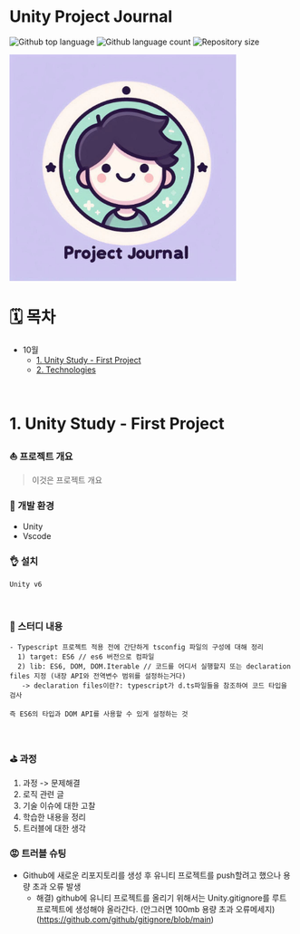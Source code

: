 # Unity Project Journal

  <p>
  <img alt="Github top language" src="https://img.shields.io/github/languages/top/camac0808/2024?color=56BEB8">
  <img alt="Github language count" src="https://img.shields.io/github/languages/count/camac0808/2024?color=56BEB8">
  <img alt="Repository size" src="https://img.shields.io/github/repo-size/camac0808/2024?color=56BEB8">
</p>

<!--프로젝트 대문 이미지-->
<img src="/project-journal.jpg" alt="Project Journal" width="400" />

<br>

<!--목차-->

# 🗓️ 목차

- 10월
  - [1. Unity Study - First Project](#1-dart-block-chain)
  - [2. Technologies](#2-technologies)

<br>

# 1. Unity Study - First Project

### ⛵ 프로젝트 개요

> 이것은 프로젝트 개요
> <br>

### :rocket: 개발 환경

- Unity
- Vscode
  <br>

### 👌 설치

```
Unity v6
```

<br>

### 📖 스터디 내용

```
- Typescript 프로젝트 적용 전에 간단하게 tsconfig 파일의 구성에 대해 정리
  1) target: ES6 // es6 버전으로 컴파일
  2) lib: ES6, DOM, DOM.Iterable // 코드를 어디서 실행할지 또는 declaration files 지정 (내장 API와 전역변수 범위를 설정하는거다)
   -> declaration files이란?: typescript가 d.ts파일들을 참조하여 코드 타입을 검사

즉 ES6의 타입과 DOM API를 사용할 수 있게 설정하는 것
```

<br>

### ⛳ 과정

1. 과정 -> 문제해결
2. 로직 관련 글
3. 기술 이슈에 대한 고찰
4. 학습한 내용을 정리
5. 트러블에 대한 생각
   <br>

### 😡 트러블 슈팅

- Github에 새로운 리포지토리를 생성 후 유니티 프로젝트를 push할려고 했으나 용량 초과 오류 발생
  - 해결) github에 유니티 프로젝트를 올리기 위해서는 Unity.gitignore를 루트 프로젝트에 생성해야 올라간다. (안그러면 100mb 용량 초과 오류메세지) (https://github.com/github/gitignore/blob/main)

